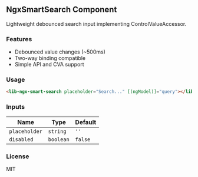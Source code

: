 ## NgxSmartSearch Component

Lightweight debounced search input implementing ControlValueAccessor.

### Features

- Debounced value changes (~500ms)
- Two-way binding compatible
- Simple API and CVA support

### Usage

```html
<lib-ngx-smart-search placeholder="Search..." [(ngModel)]="query"></lib-ngx-smart-search>
```

### Inputs

| Name | Type | Default |
|------|------|---------|
| `placeholder` | `string` | `''` |
| `disabled` | `boolean` | `false` |

### License

MIT


